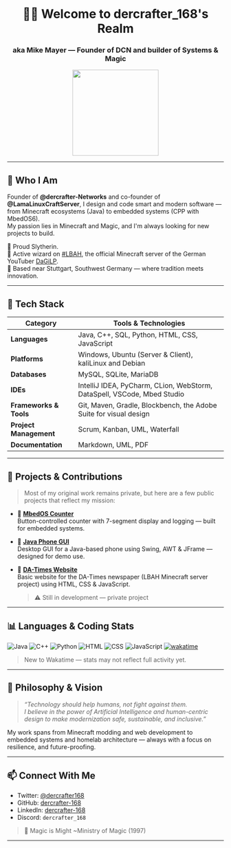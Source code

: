 <div align="center">

# 🧙‍♂️ Welcome to dercrafter_168's Realm
### aka Mike Mayer — Founder of DCN and builder of Systems & Magic

<img src="https://media4.giphy.com/media/v1.Y2lkPTc5MGI3NjExYnV1eXNwanBqM2M0NTlnNjR3MDlraHRhaGxuMngyamx2b3VqdXlzcSZlcD12MV9pbnRlcm5hbF9naWZfYnlfaWQmY3Q9Zw/fRJHRz3Nu5waY/giphy.gif" width="200px">

</div>

---

## 🧭 Who I Am

Founder of **@dercrafter-Networks** and co-founder of **@LamaLinuxCraftServer**,
I design and code smart and modern software — from Minecraft ecosystems (Java) to embedded systems (CPP with MbedOS6).  
My passion lies in Minecraft and Magic, and I'm always looking for new projects to build.

💚 Proud Slytherin.  
🧱 Active wizard on [#LBAH](https://dagilp.net/mods), the official Minecraft server of the German YouTuber [DaGiLP](https://www.youtube.com/@dagilp).  
📍 Based near Stuttgart, Southwest Germany — where tradition meets innovation.

---

## 🧰 Tech Stack

| Category               | Tools & Technologies                                                    |
|------------------------|-------------------------------------------------------------------------|
| **Languages**          | Java, C++, SQL, Python, HTML, CSS, JavaScript                           |
| **Platforms**          | Windows, Ubuntu (Server & Client), kaliLinux and Debian                 |
| **Databases**          | MySQL, SQLite, MariaDB                                                  |
| **IDEs**               | IntelliJ IDEA, PyCharm, CLion, WebStorm, DataSpell, VSCode, Mbed Studio |
| **Frameworks & Tools** | Git, Maven, Gradle, Blockbench, the Adobe Suite for visual design       |
| **Project Management** | Scrum, Kanban, UML, Waterfall                                           |
| **Documentation**      | Markdown, UML, PDF                                                      |

---

## 🚧 Projects & Contributions

> Most of my original work remains private, but here are a few public projects that reflect my mission:

- 🔹 [**MbedOS Counter**](https://github.com/dercrafter-168/JS1-IT_2509_Interrupt-Polling)  
  Button-controlled counter with 7-segment display and logging — built for embedded systems.

- 🔹 [**Java Phone GUI**](https://github.com/dercrafter-168/JS1_ITS_JavaPhoneGUI)  
  Desktop GUI for a Java-based phone using Swing, AWT & JFrame — designed for demo use.

- 🔹 [**DA-Times Website**](https://github.com/dercrafter-168/DA-Times-Website)  
  Basic website for the DA-Times newspaper (LBAH Minecraft server project) using HTML, CSS & JavaScript.
  > ⚠️ Still in development — private project

---

## 📊 Languages & Coding Stats

![Java](https://img.shields.io/badge/Java-ED8B00?style=for-the-badge&logo=openjdk&logoColor=white)
![C++](https://img.shields.io/badge/C++-00599C?style=for-the-badge&logo=c%2B%2B&logoColor=white)
![Python](https://img.shields.io/badge/Python-3776AB?style=for-the-badge&logo=python&logoColor=white)
![HTML](https://img.shields.io/badge/HTML5-E34F26?style=for-the-badge&logo=html5&logoColor=white)
![CSS](https://img.shields.io/badge/CSS3-1572B6?style=for-the-badge&logo=css3&logoColor=white)
![JavaScript](https://img.shields.io/badge/JavaScript-F7DF1E?style=for-the-badge&logo=javascript&logoColor=black)
[![wakatime](https://wakatime.com/badge/user/1b5acfeb-7d62-4d9b-8610-26fb210e7ec1.svg)](https://wakatime.com/@1b5acfeb-7d62-4d9b-8610-26fb210e7ec1)
> New to Wakatime — stats may not reflect full activity yet.

---

## 🧠 Philosophy & Vision

> _“Technology should help humans, not fight against them.  
> I believe in the power of Artificial Intelligence and human-centric design to make modernization safe, sustainable, and inclusive.”_

My work spans from Minecraft modding and web development to embedded systems and homelab architecture — always with a focus on resilience, and future-proofing.

---

## 📫 Connect With Me

- Twitter: [@dercrafter168](https://twitter.com/dercrafter168)
- GitHub: [dercrafter-168](https://github.com/dercrafter-168)
- LinkedIn: [dercrafter-168](https://www.linkedin.com/in/mike-mayer-114009329)
- Discord: `dercrafter_168`

> 💬 Magic is Might ~Ministry of Magic (1997)

****
